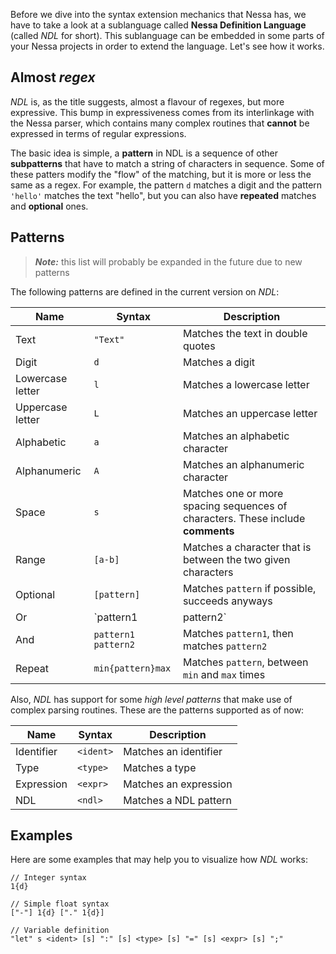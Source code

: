 Before we dive into the syntax extension mechanics that Nessa has, we have to take a look at a sublanguage called 
**Nessa Definition Language** (called *NDL* for short). This sublanguage can be embedded in some parts of your Nessa projects
in order to extend the language. Let's see how it works.

## Almost *regex*

*NDL* is, as the title suggests, almost a flavour of regexes, but more expressive. This bump in expressiveness comes from
its interlinkage with the Nessa parser, which contains many complex routines that **cannot** be expressed in terms of 
regular expressions. 

The basic idea is simple, a **pattern** in NDL is a sequence of other **subpatterns** that have to match a string of characters
in sequence. Some of these patters modify the "flow" of the matching, but it is more or less the same as a regex. For example, the
pattern `d` matches a digit and the pattern `'hello'` matches the text "hello", but you can also have **repeated** matches and **optional** ones.

## Patterns

> ***Note:*** this list will probably be expanded in the future due to new patterns

The following patterns are defined in the current version on *NDL*:

| Name             | Syntax              | Description                                       |
| ---------------- | ------------------- | ------------------------------------------------- |
| Text             | `"Text"`            | Matches the text in double quotes                 |
| Digit            | `d`                 | Matches a digit                                   |
| Lowercase letter | `l`                 | Matches a lowercase letter                        |
| Uppercase letter | `L`                 | Matches an uppercase letter                       |
| Alphabetic       | `a`                 | Matches an alphabetic character                   |
| Alphanumeric     | `A`                 | Matches an alphanumeric character                 |
| Space            | `s`                 | Matches one or more spacing sequences of characters. These include **comments** |
| Range            | `[a-b]`             | Matches a character that is between the two given characters |
| Optional         | `[pattern]`         | Matches `pattern` if possible, succeeds anyways   |
| Or               | `pattern1 | pattern2` | Matches `pattern1` if possible, else matches `pattern2` |
| And              | `pattern1 pattern2` | Matches `pattern1`, then matches `pattern2`       |
| Repeat           | `min{pattern}max`   | Matches `pattern`, between `min` and `max` times  |

Also, *NDL* has support for some *high level patterns* that make use of complex parsing routines. These are the patterns supported as of now:

| Name       | Syntax    | Description           |
| ---------- | --------- | --------------------- |
| Identifier | `<ident>` | Matches an identifier |
| Type       | `<type>`  | Matches a type        |
| Expression | `<expr>`  | Matches an expression |
| NDL        | `<ndl>`   | Matches a NDL pattern |

## Examples

Here are some examples that may help you to visualize how *NDL* works:

```
// Integer syntax
1{d}

// Simple float syntax
["-"] 1{d} ["." 1{d}]

// Variable definition
"let" s <ident> [s] ":" [s] <type> [s] "=" [s] <expr> [s] ";"
```